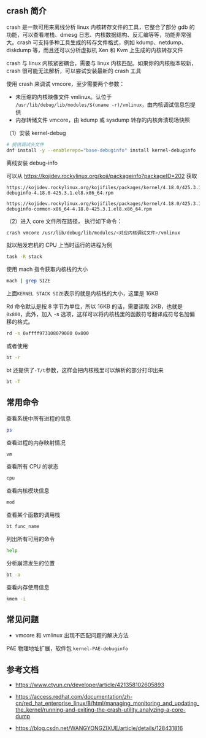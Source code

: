 ## crash 简介

crash 是一款可用来离线分析 linux 内核转存文件的工具，它整合了部分 gdb 的功能，可以查看堆栈、dmesg 日志、内核数据结构、反汇编等等，功能非常强大。crash 可支持多种工具生成的转存文件格式，例如 kdump、netdump、diskdump 等，而且还可以分析虚拟机 Xen 和 Kvm 上生成的内核转存文件

crash 与 linux 内核紧密耦合，需要与 linux 内核匹配。如果你的内核版本较新，crash 很可能无法解析，可以尝试安装最新的 crash 工具

使用 crash 来调试 vmcore，至少需要两个参数：

- 未压缩的内核映像文件 vmlinux。认位于 `/usr/lib/debug/lib/modules/$(uname -r)/vmlinux`，由内核调试信息包提供
- 内存转储文件 vmcore，由 kdump 或 sysdump 转存的内核奔溃现场快照

（1）安装 kernel-debug

```bash
# 提供调试头文件
dnf install -y --enablerepo="base-debuginfo" install kernel-debuginfo
```

离线安装 debug-info

可以从 <https://kojidev.rockylinux.org/koji/packageinfo?packageID=202> 获取

```
https://kojidev.rockylinux.org/kojifiles/packages/kernel/4.18.0/425.3.1.el8/x86_64/kernel-debuginfo-4.18.0-425.3.1.el8.x86_64.rpm

https://kojidev.rockylinux.org/kojifiles/packages/kernel/4.18.0/425.3.1.el8/x86_64/kernel-debuginfo-common-x86_64-4.18.0-425.3.1.el8.x86_64.rpm
```



（2）进入 core 文件所在路径， 执行如下命令：

```bash
crash vmcore /usr/lib/debug/lib/modules/<对应内核调试文件>/vmlinux
```

就以触发宕机的 CPU 上当时运行的进程为例

```bash
task -R stack
```

使用 mach 指令获取内核栈的大小

```bash
mach | grep SIZE
```

上面`KERNEL STACK SIZE`表示的就是内核栈的大小，这里是 16KB

Rd 命令默认是按 8 字节为单位，所以 16KB 的话，需要读取 2KB，也就是 `0x800`，此外，加入 -s 选项，这样可以将内核栈里的函数符号翻译成符号名加偏移的格式。

```bash
rd -s 0xffff973108079080 0x800
```

或者使用

```bash
bt -r
```

bt 还提供了`-T/t`参数，这样会把内核栈里可以解析的部分打印出来

```bash
bt -T
```

## 常用命令

查看系统中所有进程的信息

```bash
ps
```

查看进程的内存映射情况

```bash
vm
```

查看所有 CPU 的状态

```bash
cpu
```

查看内核模块信息

```bash
mod
```

查看某个函数的调用栈

```bash
bt func_name
```

列出所有可用的命令

```bash
help
```

分析崩溃发生的位置

```bash
bt -a
```

查看内存使用信息

```bash
kmem -i
```

## 常见问题

- vmcore 和 vmlinux 出现不匹配问题的解决方法

PAE 物理地址扩展，软件包 `kernel-PAE-debuginfo`

## 参考文档

- <https://www.ctyun.cn/developer/article/421358102605893>
- <https://access.redhat.com/documentation/zh-cn/red_hat_enterprise_linux/8/html/managing_monitoring_and_updating_the_kernel/running-and-exiting-the-crash-utility_analyzing-a-core-dump>

- <https://blog.csdn.net/WANGYONGZIXUE/article/details/128431816>